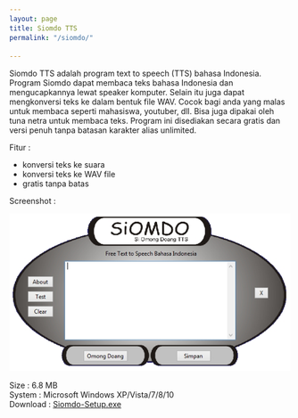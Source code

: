 ```yaml
---
layout: page
title: Siomdo TTS
permalink: "/siomdo/"

---
```

Siomdo TTS adalah program text to speech (TTS) bahasa Indonesia. Program Siomdo dapat membaca teks bahasa Indonesia dan mengucapkannya lewat speaker komputer. Selain itu juga dapat mengkonversi teks ke dalam bentuk file WAV. Cocok bagi anda yang malas untuk membaca seperti mahasiswa, youtuber, dll. Bisa juga dipakai oleh tuna netra untuk membaca teks. Program ini disediakan secara gratis dan versi penuh tanpa batasan karakter alias unlimited. 

Fitur :

* konversi teks ke suara
* konversi teks ke WAV file
* gratis tanpa batas

Screenshot :

![](/uploads/siomdo1.jpg)

Size : 6.8 MB  
System : Microsoft Windows XP/Vista/7/8/10  
Download : [Siomdo-Setup.exe](https://sourceforge.net/projects/siomdo/files/latest/download "https://sourceforge.net/projects/siomdo/files/latest/download")